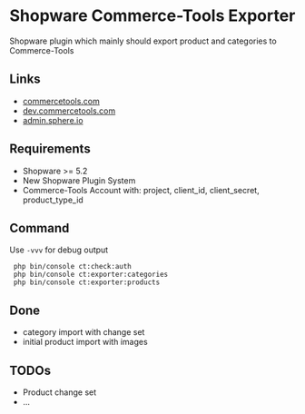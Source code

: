 # Shopware Commerce-Tools Exporter

Shopware plugin which mainly should export product and categories to Commerce-Tools

## Links

 - [commercetools.com](https://commercetools.com/)
 - [dev.commercetools.com](https://dev.commercetools.com/)
 - [admin.sphere.io](https://admin.sphere.io/)

## Requirements

 - Shopware >= 5.2
 - New Shopware Plugin System
 - Commerce-Tools Account with: project, client_id, client_secret, product_type_id

## Command

Use `-vvv` for debug output

```
 php bin/console ct:check:auth
 php bin/console ct:exporter:categories
 php bin/console ct:exporter:products
```

## Done

 - category import with change set
 - initial product import with images

## TODOs

 - Product change set
 - ...